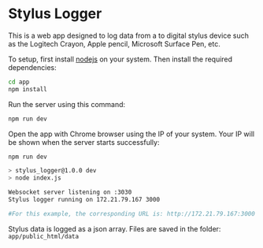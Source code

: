 # Stylus Logger

This is a web app designed to log data from a to digital stylus device such as the Logitech Crayon,  Apple pencil, Microsoft Surface Pen, etc.

To setup, first install [nodejs](https://nodejs.org/en/download) on your system.
Then install the required dependencies:

```bash
cd app
npm install
```

Run the server using this command:

```bash
npm run dev
```

Open the app with Chrome browser using the IP of your system. Your IP will be shown when the server starts successfully:

```bash
npm run dev

> stylus_logger@1.0.0 dev
> node index.js

Websocket server listening on :3030
Stylus logger running on 172.21.79.167 3000 

#For this example, the corresponding URL is: http://172.21.79.167:3000
```

Stylus data is logged as a json array. Files are saved in the folder: `app/public_html/data`
